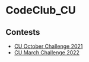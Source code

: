 # CodeClub_CU

## Contests

- [CU October Challenge 2021](./CU%20October%20Challenge%202021)
- [CU March Challenge 2022](./CU%20March%20Challenge%202022)

